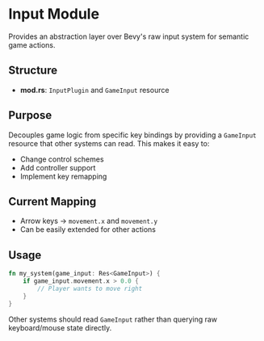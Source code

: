 # Input Module

Provides an abstraction layer over Bevy's raw input system for semantic game actions.

## Structure

- **mod.rs**: `InputPlugin` and `GameInput` resource

## Purpose

Decouples game logic from specific key bindings by providing a `GameInput` resource that other systems can read. This makes it easy to:
- Change control schemes
- Add controller support
- Implement key remapping

## Current Mapping

- Arrow keys → `movement.x` and `movement.y`
- Can be easily extended for other actions

## Usage

```rust
fn my_system(game_input: Res<GameInput>) {
    if game_input.movement.x > 0.0 {
        // Player wants to move right
    }
}
```

Other systems should read `GameInput` rather than querying raw keyboard/mouse state directly.
